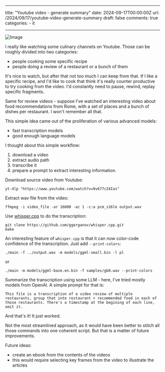 
---
title: "Youtube video - generate summary"
date: 2024-09-17T00:00:00Z
url: /2024/09/17/youtube-video-generate-summary
draft: false
comments: true
categories:
    - it

---

![Image](/post_images/maciej-je-generate-summary-0.png)


I really like watching some culinary channels on Youtube. Those can be roughly divided into two categories:
- people cooking some specific recipe
- people doing a review of a restaurant or a bunch of them

It's nice to watch, but after that not too much I can keep from that. If I like a specific recipe, and I'd like to cook that think it's really counter productive to try cooking from the video. I'd constantly need to pause, rewind, replay specific fragments.

Same for review videos - suppose I've watched an interesting video about food recommendations from Rome, with a set of places and a bunch of dishes per restaurant. I won't remember all that. 

This simple idea came out of the proliferation of various advanced models:
- fast transcription models
- good enough language models

I thought about this simple workflow:
1. download a video
2. extract audio path
3. transcribe it
4. prepare a prompt to extract interesting information.

Download source video from Youtube:

```
yt-dlp "https://www.youtube.com/watch?v=9v677cZ4Ias"
```

Extract wav file from the video:

```
ffmpeg -i video_file -ar 16000 -ac 1 -c:a pcm_s16le output.wav
```

Use [whisper.cpp](https://github.com/ggerganov/whisper.cpp) to do the transcription:

```
git clone https://github.com/ggerganov/whisper.cpp.git
make
```

An interesting feature of `whisper.cpp` is that it can now color-code confidence of the transcription. Just add `--print-colors`:

```
./main -f ../output.wav -m models/ggml-small.bin -l pl
```

or 

```
./main -m models/ggml-base.en.bin -f samples/gb0.wav --print-colors
```

Summarize the transcription using some LLM - here, I've tried mostly models from OpenAI. A simple prompt for that is:

```
This file is a transcription of a video review of multiple restaurants, group that into restaurant + recommended food in each of those restaurants. There's a timestamp at the begining of each line, omit it.
```

And that's it! It just worked.

Not the most streamlined approach, as it would have been better to stitch all those commands into one coherent script. But that is a matter of future improvements.

Future ideas:
* create an ebook from the contents of the videos
* this would require selecting key frames from the video to illustrate the articles

